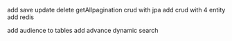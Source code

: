 add save update delete getAllpagination crud with jpa
add crud with 4 entity 
add redis

add audience to tables
add advance dynamic search